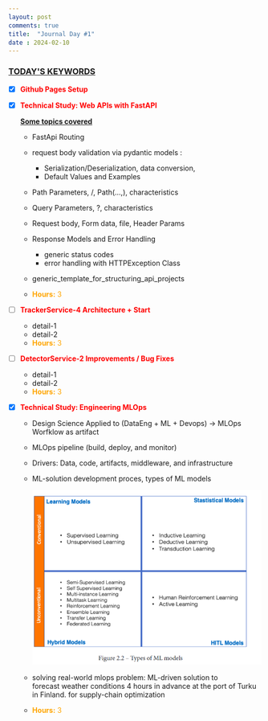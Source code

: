 ```yaml
---
layout: post
comments: true
title:  "Journal Day #1"
date : 2024-02-10
---
```



<h3 style = "text-decoration : underline;"> TODAY'S KEYWORDS </h3>

* [X] <span style="color: red;">**Github Pages Setup**</span>



* [X] <span style="color: red;">**Technical Study: Web APIs with FastAPI**</span>

   <span style = "text-decoration: underline;">**Some topics covered**</span>

  - FastApi Routing
  - request body validation via pydantic models :
    - Serialization/Deserialization, data conversion, 
    - Default Values and Examples
  - Path Parameters, /, Path(...,), characteristics
  - Query Parameters, ?, characteristics
  - Request body, Form data, file, Header Params
  - Response Models and Error Handling
    - generic status codes
    - error handling with HTTPException Class
  - generic_template_for_structuring_api_projects

  - <span style="color: orange;">**Hours:** 3</span> 





* [ ] <span style = "color: red;">**TrackerService-4 Architecture + Start**</span>

  - detail-1
  - detail-2
  - <span style="color: orange;">**Hours:** 3</span> 






* [ ] <span style = "color: red;">**DetectorService-2 Improvements / Bug Fixes**</span>

  - detail-1
  - detail-2
  - <span style="color: orange;">**Hours:** 3</span> 







* [X] <span style = "color: red;">**Technical Study: Engineering MLOps**</span>

  - Design Science Applied to (DataEng + ML + Devops) -> MLOps Worfklow as artifact
  - MLOps pipeline (build, deploy, and monitor) 
  - Drivers: Data, code, artifacts, middleware, and infrastructure 
  - ML-solution development proces, types of ML models
  
    ![type of ml models](https://github.com/ayhanoruc/ayhanoruc.github.io/blob/main/assets/type_of_ml_models.png)


  - solving real-world mlops problem: ML-driven solution to  
    forecast weather conditions 4 hours in advance at the port of Turku in Finland.
    for supply-chain optimization
  - <span style="color: orange;">**Hours:** 3</span> 



